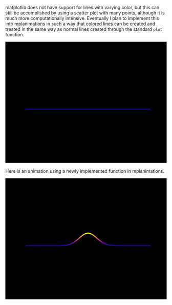 matplotlib does not have support for lines with varying color, but this can still be accomplished by using a scatter plot with many points, although it is much more computationally intensive. Eventually I plan to implement this into mplanimations in such a way that colored lines can be created and treated in the same way as normal lines created through the standard `plot` function.

![](ColoredWave.gif)

Here is an animation using a newly implemented function in mplanimations.

![](ColoredWave2.gif)

